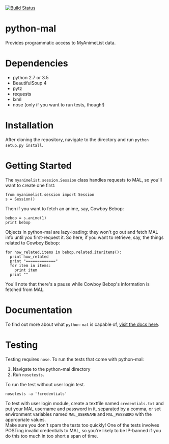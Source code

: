 [![Build Status](https://travis-ci.org/rachmadaniHaryono/python-mal.svg)](https://travis-ci.org/rachmadaniHaryono/python-mal)

python-mal
==========

Provides programmatic access to MyAnimeList data.

Dependencies
============

- python 2.7 or 3.5
- BeautifulSoup 4
- pytz
- requests
- lxml
- nose (only if you want to run tests, though!)

Installation
============

After cloning the repository, navigate to the directory and run `python setup.py install`.

Getting Started
===============

The `myanimelist.session.Session` class handles requests to MAL, so you'll want to create one first:

    from myanimelist.session import Session
    s = Session()

Then if you want to fetch an anime, say, Cowboy Bebop:
  
    bebop = s.anime(1)
    print bebop

Objects in python-mal are lazy-loading: they won't go out and fetch MAL info until you first-request it. So here, if you want to retrieve, say, the things related to Cowboy Bebop:

    for how_related,items in bebop.related.iteritems():
      print how_related
      print "============="
      for item in items:
        print item
      print ""

You'll note that there's a pause while Cowboy Bebop's information is fetched from MAL.

Documentation
=============

To find out more about what `python-mal` is capable of, [visit the docs here](http://python-mal.readthedocs.org/en/latest/index.html). 

Testing
=======

Testing requires `nose`. To run the tests that come with python-mal:

  1. Navigate to the python-mal directory
  2. Run `nosetests`.

To run the test without user login test.

`nosetests -a '!credentials'`

To test with user login module,
create a textfile named `credentials.txt` and put your MAL username and password in it, separated by a comma,
or set environment variables named `MAL_USERNAME` and `MAL_PASSWORD` with the appropriate values.  
Make sure you don't spam the tests too quickly!
One of the tests involves POSTing invalid credentials to MAL,
so you're likely to be IP-banned if you do this too much in too short a span of time.
